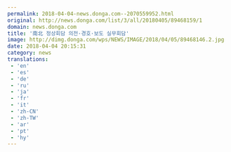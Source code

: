```yaml
---
permalink: 2018-04-04-news.donga.com--2070559952.html
original: http://news.donga.com/list/3/all/20180405/89468159/1
domain: news.donga.com
title: '南北 정상회담 의전·경호·보도 실무회담'
image: http://dimg.donga.com/wps/NEWS/IMAGE/2018/04/05/89468146.2.jpg
date: 2018-04-04 20:15:31
category: news
translations: 
 - 'en'
 - 'es'
 - 'de'
 - 'ru'
 - 'ja'
 - 'fr'
 - 'it'
 - 'zh-CN'
 - 'zh-TW'
 - 'ar'
 - 'pt'
 - 'hy'
---
```


